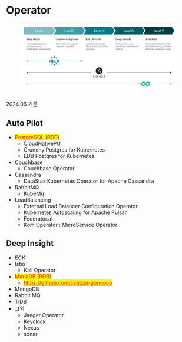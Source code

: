 # Operator

<figure><img src="../../../.gitbook/assets/image (35).png" alt=""><figcaption></figcaption></figure>

2024.06 기준

## Auto Pilot&#x20;

* <mark style="color:red;">PostgreSQL (RDB)</mark>
  * CloudNativePG
  * Crunchy Postgres for Kubernetes
  * EDB Postgres for Kubernetes
* Couchbase
  * Couchbase Operator
* Cassandra
  * DataStax Kubernetes Operator for Apache Cassandra
* RabbitMQ
  * KubeMq
* LoadBalancing&#x20;
  * External Load Balancer Configuration Operator
  * Kubernetes Autoscaling for Apache Pulsar
  * Federator.ai
  * Kom Operator : MicroService Operator

## Deep Insight

* ECK
* Istio
  * Kali Operator
* <mark style="color:red;">MariaDB (RDB)</mark>
  * [<mark style="color:red;">https://github.com/cybozu-go/moco</mark>](https://github.com/cybozu-go/moco)
* MongoDB
* Rabbit MQ
* TiDB
* 그외
  * Jaeger Operator
  * Keyclock
  * Nexus
  * sonar
